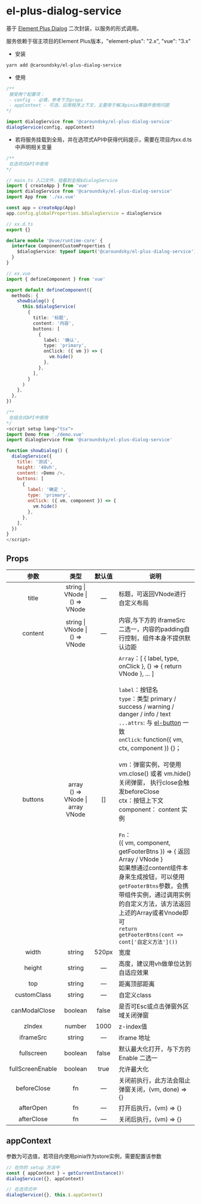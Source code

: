 # el-plus-dialog-service

基于 [Element Plus Dialog](https://element-plus.org/zh-CN/component/dialog.html) 二次封装，以服务的形式调用。

服务依赖于宿主项目的Element Plus版本，"element-plus": "2.x", "vue": "3.x"

* 安装

```bash
yarn add @caroundsky/el-plus-dialog-service
```

* 使用

```js
/**
 接受两个配置项：
 - config - 必填，参考下方props
 - appContext - 可选，应用程序上下文，主要用于解决pinia等插件使用问题
*/

import dialogService from '@caroundsky/el-plus-dialog-service'
dialogService(config, appContext)

```

* 若将服务挂载到全局，并在选项式API中获得代码提示，需要在项目内xx.d.ts中声明相关变量

```ts
/**
 在选项式API中使用
*/

// main.ts 入口文件，挂载到全局$dialogService
import { createApp } from 'vue'
import dialogService from '@caroundsky/el-plus-dialog-service'
import App from './xx.vue'

const app = createApp(App)
app.config.globalProperties.$dialogService = dialogService

// xx.d.ts
export {}

declare module '@vue/runtime-core' {
  interface ComponentCustomProperties {
    $dialogService: typeof import('@caroundsky/el-plus-dialog-service')['default']
  }
}

// xx.vue
import { defineComponent } from 'vue'

export default defineComponent({
  methods: {
    showDialog() {
      this.$dialogService(
        {
          title: '标题',
          content: '内容',
          buttons: [
            {
              label: '确认',
              type: 'primary',
              onClick: ({ vm }) => {
                vm.hide()
              },
            },
          ],
        }
      )
    },
  },
})
```

```js
/**
 在组合式API中使用
*/
<script setup lang="tsx">
import Demo from './demo.vue'
import dialogService from '@caroundsky/el-plus-dialog-service'

function showDialog() {
  dialogService({
    title: '测试',
    height: '40vh',
    content: <Demo />,
    buttons: [
      {
        label: '确定 ',
        type: 'primary',
        onClick: ({ vm, component }) => {
          vm.hide()
        },
      },
    ],
  })
}
</script>
```

## Props

| 参数 | 类型 | 默认值 | 说明 |
| :---: | :---: | :---: | --- |
| title | string \| VNode \| () => VNode | — | 标题，可返回VNode进行自定义布局 |
| content | string \| VNode \| () => VNode | — | 内容,与下方的 iframeSrc 二选一，内容的padding自行控制，组件本身不提供默认边距 |
| buttons | array<br>() => VNode \| array <br>VNode |[] | `Array`：[ { label, type, onClick }, () => { return VNode }, ... ]<br><br> `label`：按钮名<br>`type`：类型 primary / success / warning / danger / info / text<br>`...attrs`: 与 [el-button](https://element-plus.org/zh-CN/component/button.html#button-%E5%B1%9E%E6%80%A7) 一致<br>`onClick`: function({ vm, ctx, component }) {}；<br><br>vm：弹窗实例，可使用 vm.close() 或者 vm.hide() 关闭弹窗， 执行close会触发beforeClose<br>ctx：按钮上下文<br> component： content 实例<br><br>`Fn`：<br>({ vm, component, getFooterBtns }) => {  返回Array / VNode }<br>如果想通过content组件本身来生成按钮，可以使用`getFooterBtns`参数，会携带组件实例，通过调用实例的自定义方法，该方法返回上述的Array或者Vnode即可<br>`return getFooterBtns(cont => cont['自定义方法']())`|
| width | string | 520px | 宽度 |
| height | string | — | 高度，建议用vh做单位达到自适应效果 |
| top | string | — | 距离顶部距离 |
| customClass | string | — | 自定义class |
| canModalClose | boolean | false | 是否可Esc或点击弹窗外区域关闭弹窗 |
| zIndex | number | 1000 | z-index值 |
| iframeSrc | string | — | iframe 地址 |
| fullscreen | boolean | false | 默认最大化打开，与下方的 Enable 二选一 |
| fullScreenEnable | boolean | true | 允许最大化 |
| beforeClose |fn|—|关闭前执行，此方法会阻止弹窗关闭，(vm, done) => {}|
| afterOpen |fn|—|打开后执行，(vm) => {}|
| afterClose |fn|—|关闭后执行，(vm) => {}|

## appContext

参数为可选值，若项目内使用pinia作为store实例，需要配置该参数

```js
// 在你的 setup 方法中
const { appContext } = getCurrentInstance()!
dialogService({}, appContext)

// 在选项式中
dialogService({}, this.$.appContext)
```
